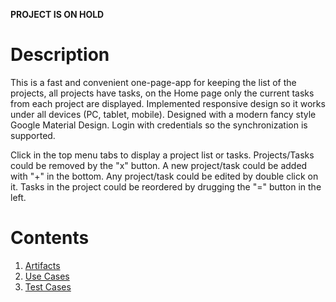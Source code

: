 **PROJECT IS ON HOLD**

# Description
This is a fast and convenient one-page-app for keeping the list of the projects, all projects have tasks, on the Home page only the current tasks from each project are displayed. Implemented responsive design so it works under all devices (PC, tablet, mobile). Designed with a modern fancy style Google Material Design. Login with credentials so the synchronization is supported.

Click in the top menu tabs to display a project list or tasks. Projects/Tasks could be removed by the "x" button. A new project/task could be added with "+" in the bottom. Any project/task could be edited by double click on it. Tasks in the project could be reordered by drugging the "=" button in the left.

# Contents

1. [Artifacts](ARTIFACTS.md)
2. [Use Cases](USECASES.md)
3. [Test Cases](TESTCASES.md)
